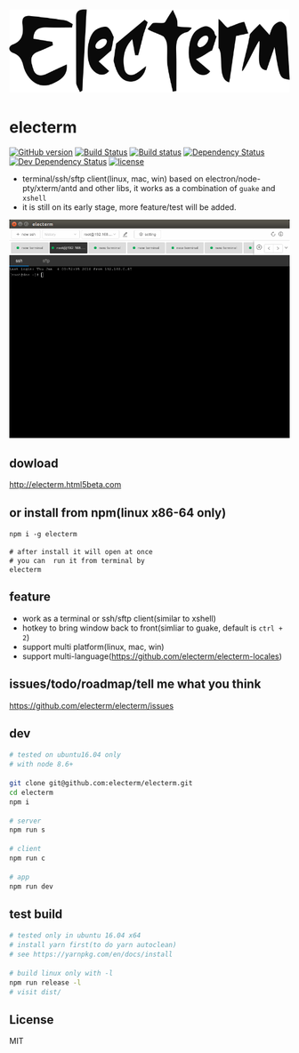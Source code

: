 <h1 align="center">
    <a href="http://electerm.html5beta.com">
        <img src="https://github.com/electerm/electerm-resource/raw/master/static/images/electerm.png", alt="" />
    </a>
</h1>

# electerm
[![GitHub version](https://img.shields.io/github/release/electerm/electerm/all.svg)](https://github.com/electerm/electerm/releases)
[![Build Status](https://travis-ci.org/electerm/electerm.svg?branch=release)](https://travis-ci.org/electerm/electerm)
[![Build status](https://ci.appveyor.com/api/projects/status/33ckbqln02utekxd/branch/release?svg=true)](https://ci.appveyor.com/project/zxdong262/electerm/branch/release)
<span class="badge-daviddm"><a href="https://david-dm.org/electerm/electerm" title="View the status of this project's dependencies on DavidDM"><img src="https://img.shields.io/david/electerm/electerm.svg" alt="Dependency Status" /></a></span>
<span class="badge-daviddmdev"><a href="https://david-dm.org/electerm/electerm#info=devDependencies" title="View the status of this project's development dependencies on DavidDM"><img src="https://img.shields.io/david/dev/electerm/electerm.svg" alt="Dev Dependency Status" /></a></span>
<span class="badge-githubstar">
[![license](https://img.shields.io/github/license/electerm/electerm.svg)](https://github.com/electerm/electerm/blob/master/LICENSE)


- terminal/ssh/sftp client(linux, mac, win) based on electron/node-pty/xterm/antd and other libs, it works as a combination of `guake` and `xshell`
- it is still on its early stage, more feature/test will be added.

<div align="center">
  <img src="https://github.com/electerm/electerm-resource/raw/master/static/images/electerm.gif", alt="" />
</div>

## dowload
http://electerm.html5beta.com

## or install from npm(linux x86-64 only)
```
npm i -g electerm

# after install it will open at once
# you can  run it from terminal by
electerm
```

## feature
- work as a terminal or ssh/sftp client(similar to xshell)
- hotkey to bring window back to front(simliar to guake, default is `ctrl + 2`)
- support multi platform(linux, mac, win)
- support multi-language(https://github.com/electerm/electerm-locales)

## issues/todo/roadmap/tell me what you think
https://github.com/electerm/electerm/issues

## dev
```bash
# tested on ubuntu16.04 only
# with node 8.6+

git clone git@github.com:electerm/electerm.git
cd electerm
npm i

# server
npm run s

# client
npm run c

# app
npm run dev
```

## test build
```bash
# tested only in ubuntu 16.04 x64
# install yarn first(to do yarn autoclean)
# see https://yarnpkg.com/en/docs/install

# build linux only with -l
npm run release -l
# visit dist/
```

## License
MIT
